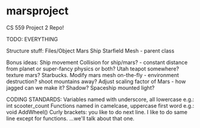 marsproject
===========

CS 559 Project 2 Repo!

TODO:
EVERYTHING

Structure stuff:
Files/Object
Mars
Ship
Starfield
Mesh - parent class


Bonus ideas:
Ship movement
Collision for ship/mars? - constant distance from planet or super-fancy physics or both?
Utah teapot somewhere?
texture mars?
Starbucks.
Modify mars mesh on-the-fly - environment destruction? shoot mountains away?
Adjust scaling factor of Mars - how jagged can we make it?
Shadow?
Spaceship mounted light?

CODING STANDARDS:
Variables named with underscore, all lowercase
	e.g.: int scooter_count
Functions named in camelcase, uppercase first word
	e.g.: void AddWheel()
Curly brackets: you like to do next line. I like to do same line except for functions.
	...we'll talk about that one.